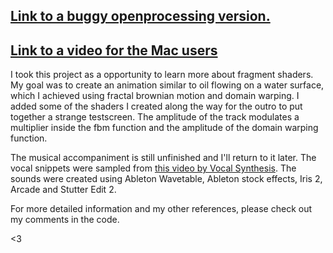 ## [Link to a buggy openprocessing version.](https://openprocessing.org/sketch/1482730)
## [Link to a video for the Mac users](https://youtu.be/mIczcjCPmK4)

I took this project as a opportunity to learn more about fragment shaders.
My goal was to create an animation similar to oil flowing on a water surface, which I achieved using fractal brownian motion and domain warping.
I added some of the shaders I created along the way for the outro to put together a strange testscreen.
The amplitude of the track modulates a multiplier inside the fbm function and the amplitude of the domain warping function.

The musical accompaniment is still unfinished and I'll return to it later.
The vocal snippets were sampled from [this video by Vocal Synthesis](https://www.youtube.com/watch?v=h56WLqdD-7I). The sounds were created using Ableton Wavetable, Ableton stock effects, Iris 2, Arcade and Stutter Edit 2. 

For more detailed information and my other references, please check out my comments in the code.  

<3
